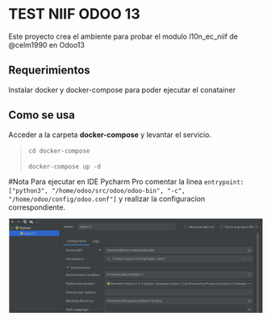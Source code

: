 # TEST NIIF ODOO 13
Este proyecto crea el ambiente para probar el modulo l10n_ec_niif de @celm1990  en Odoo13

## Requerimientos
Instalar docker y docker-compose para poder ejecutar el conatainer

## Como se usa
Acceder a la carpeta **docker-compose** y levantar el servicio.

>`cd docker-compose`
>
>`docker-compose up -d`

#Nota
Para ejecutar en IDE Pycharm Pro comentar la linea `entrypoint: ["python3", "/home/odoo/src/odoo/odoo-bin", "-c", "/home/odoo/config/odoo.conf"]` y realizar la configuracion correspondiente.

![img.png](config_pycharm.png)

